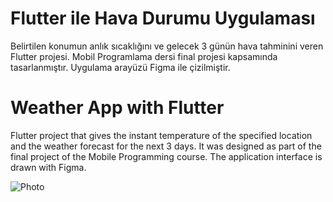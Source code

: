 # Flutter ile Hava Durumu Uygulaması
Belirtilen konumun anlık sıcaklığını ve gelecek 3 günün hava tahminini veren Flutter projesi. Mobil Programlama dersi final projesi kapsamında tasarlanmıştır. Uygulama arayüzü Figma ile çizilmiştir.

# Weather App with Flutter
Flutter project that gives the instant temperature of the specified location and the weather forecast for the next 3 days. It was designed as part of the final project of the Mobile Programming course. The application interface is drawn with Figma.

![Photo](https://user-images.githubusercontent.com/45637245/208314875-3adc0b08-0166-4f6f-86fb-08fdc9de2851.png)
